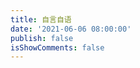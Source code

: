```yaml
---
title: 自言自语
date: '2021-06-06 08:00:00'
publish: false
isShowComments: false
---
```

<!-- 存放哔哔的容器 -->
<div id="bbtalk"></div>
<!-- 引用 bbtalk -->
<script src="https://cdn.jsdelivr.net/npm/bbtalk@0.1.5/dist/bbtalk.min.js"></script>
<script>
bbtalk.init({
  appId: 'E6YqJifXrN9dNvXkuNkS6lBn-gzGzoHsz',
  appKey: 'eTBk7GP3ux0IjbHCYh3B21iC',
  serverURLs: 'https://E6YqJifX.api.lncldglobal.com'
})
</script>
